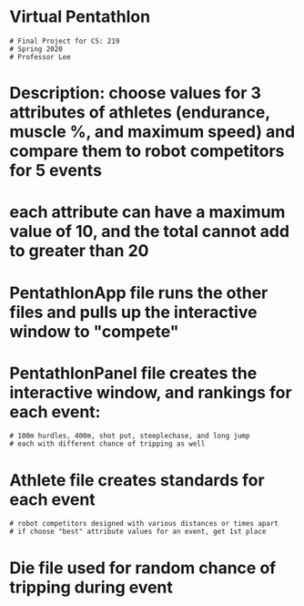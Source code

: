 # Virtual Pentathlon
    # Final Project for CS: 219
    # Spring 2020
    # Professor Lee
# Description: choose values for 3 attributes of athletes (endurance, muscle %, and maximum speed) and compare them to robot competitors for 5 events
  # each attribute can have a maximum value of 10, and the total cannot add to greater than 20
    
# PentathlonApp file runs the other files and pulls up the interactive window to "compete"
# PentathlonPanel file creates the interactive window, and rankings for each event:
    # 100m hurdles, 400m, shot put, steeplechase, and long jump
    # each with different chance of tripping as well
# Athlete file creates standards for each event
    # robot competitors designed with various distances or times apart
    # if choose "best" attribute values for an event, get 1st place
# Die file used for random chance of tripping during event
